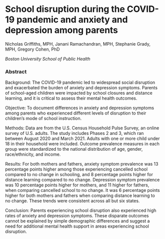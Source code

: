 # School disruption during the COVID-19 pandemic and anxiety and depression among parents

Nicholas Griffiths, MPH, Janani Ramachandran, MPH, Stephanie Grady, MPH, Gregory Cohen, PhD

*Boston University School of Public Health*

### Abstract

Background: The COVID-19 pandemic led to widespread social disruption and exacerbated the burden of anxiety and depression symptoms. Parents of school-aged children were impacted by school closures and distance learning, and it is critical to assess their mental health outcomes.

Objective: To document differences in anxiety and depression symptoms among parents who experienced different levels of disruption to their children’s mode of school instruction.

Methods: Data are from the U.S. Census Household Pulse Survey, an online survey of U.S. adults. The study includes Phases 2 and 3, which ran between August 2020 and March 2021. Adults with one or more child under 18 in their household were included. Outcome prevalence measures in each group were standardized to the national distribution of age, gender, race/ethnicity, and income.

Results: For both mothers and fathers, anxiety symptom prevalence was 13 percentage points higher among those experiencing cancelled school compared to no change in schooling, and 8 percentage points higher for distance learning compared to no change. Depression symptom prevalence was 10 percentage points higher for mothers, and 11 higher for fathers, when comparing cancelled school to no change. It was 6 percentage points higher for both mothers and fathers when comparing distance learning to no change. These trends were consistent across all but six states.

Conclusion: Parents experiencing school disruption also experienced high rates of anxiety and depression symptoms. These disparate outcomes cannot be explained by simple demographic differences and suggest a need for additional mental health support in areas experiencing school disruption.
